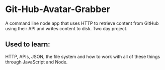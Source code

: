 # Git-Hub-Avatar-Grabber
A command line node app that uses HTTP to retrieve content from GitHub using their API and writes content to disk. Two day project.

## Used to learn:
HTTP, APIs, JSON, the file system and how to work with all of these things through JavaScript and Node.
